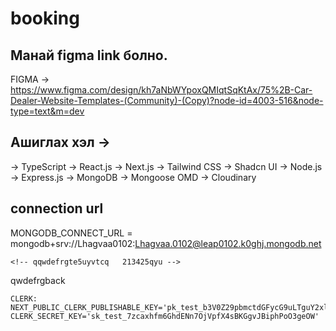 # booking

## Манай figma link болно.

FIGMA -> https://www.figma.com/design/kh7aNbWYpoxQMIqtSqKtAx/75%2B-Car-Dealer-Website-Templates-(Community)-(Copy)?node-id=4003-516&node-type=text&m=dev

## Ашиглах хэл ->

-> TypeScript
-> React.js
-> Next.js
-> Tailwind CSS
-> Shadcn UI
-> Node.js
-> Express.js
-> MongoDB
-> Mongoose OMD
-> Cloudinary

## connection url

MONGODB_CONNECT_URL = mongodb+srv://Lhagvaa0102:Lhagvaa.0102@leap0102.k0ghj.mongodb.net

    <!-- qqwdefrgte5uyvtcq   213425qyu -->

qwdefrgback

```
CLERK:
NEXT_PUBLIC_CLERK_PUBLISHABLE_KEY='pk_test_b3V0Z29pbmctdGFycG9uLTguY2xlcmsuYWNjb3VudHMuZGV2JA'
CLERK_SECRET_KEY='sk_test_7zcaxhfm6GhdENn7OjVpfX4sBKGgvJBiphPoO3geOW'

```
